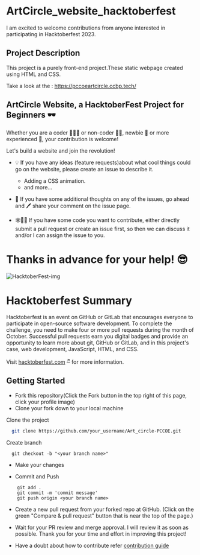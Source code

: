 # ArtCircle_website_hacktoberfest
I am excited to welcome contributions from anyone interested in participating in Hacktoberfest 2023.

## Project Description

This project is a purely front-end project.These static webpage created using HTML and CSS.

Take a look at the :  https://pccoeartcircle.ccbp.tech/



## ArtCircle Website, a HacktoberFest Project for Beginners 🕶️
Whether you are a coder 👨🏾‍💻 or non-coder 👩‍🎨, newbie 👶 or more experienced 👴, your contribution is welcome!

Let's build a website and join the revolution! 
- 💡 If you have any ideas (feature requests)about what cool things could go on the website, please create an issue to describe it.
  - Adding a CSS animation.
  - and more...

- 📢 If you have some additional thoughts on any of the issues, go ahead and 🖊 share your comment on the issue page.

- 🕸🧑‍💻 If you have some code you want to contribute, either directly submit a pull request or create an issue first, so then we can discuss it and/or I can assign the issue to you.

# Thanks in advance for your help! 😎 
![HacktoberFest-img](https://imgs.search.brave.com/vBEPaEUeN06tzvPdpGjoCeabCuZdaf4eMq7VftbKttE/rs:fit:860:0:0/g:ce/aHR0cHM6Ly9kb2lt/YWdlcy5ueWMzLmNk/bi5kaWdpdGFsb2Nl/YW5zcGFjZXMuY29t/LzAwMkJsb2cvMTEw/MHg2NDAlMjBIYWNr/dG9iZXIlMjBmZXN0/JTIwaGVhZGVyLnBu/Zw)

# Hacktoberfest Summary
Hacktoberfest is an event on GitHub or GitLab that encourages everyone to participate in open-source software development. To complete the challenge, you need to make four or more pull requests during the month of October. Successful pull requests earn you digital badges and provide an opportunity to learn more about git, GitHub or GitLab, and in this project's case, web development, JavaScript, HTML, and CSS.



Visit [hacktoberfest.com](https://hacktoberfest.com/) <sup>[↗](https://github.com)</sup> for more information.


## Getting Started
- Fork this repository(Click the Fork button in the top right of this page, click your profile image)
- Clone your fork down to your local machine





Clone the project

```bash
  git clone https://github.com/your_username/Art_circle-PCCOE.git
```

Create branch
```
  git checkout -b "<your branch name>"
```

- Make your changes

- Commit and Push

```
    git add .
    git commit -m 'commit message'
    git push origin <your branch name>
```
- Create a new pull request from your forked repo at GitHub. (Click on the green "Compare & pull request" button that is near the top of the page.)
- Wait for your PR review and merge approval. I will review it as soon as possible. Thank you for your time and effort in improving this project!

- Have a doubt about how to contribute refer [contribution guide](https://github.com/HrutvikKhatkar/Restaurant_website_HacktoberFest/blob/main/CONTRIBUTING.md)




